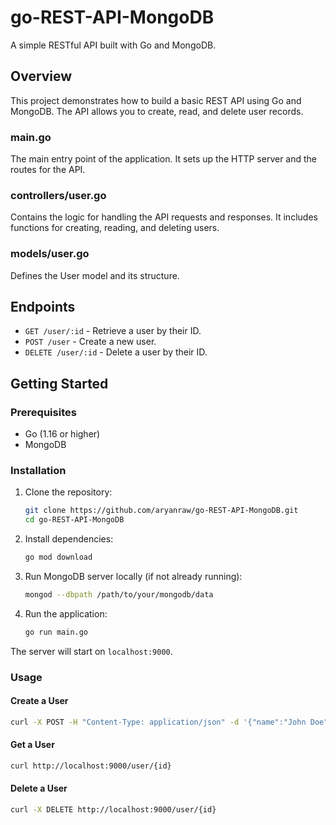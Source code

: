 # go-REST-API-MongoDB

A simple RESTful API built with Go and MongoDB.

## Overview

This project demonstrates how to build a basic REST API using Go and MongoDB. The API allows you to create, read, and delete user records.

### main.go

The main entry point of the application. It sets up the HTTP server and the routes for the API.

### controllers/user.go

Contains the logic for handling the API requests and responses. It includes functions for creating, reading, and deleting users.

### models/user.go

Defines the User model and its structure.

## Endpoints

- `GET /user/:id` - Retrieve a user by their ID.
- `POST /user` - Create a new user.
- `DELETE /user/:id` - Delete a user by their ID.

## Getting Started

### Prerequisites

- Go (1.16 or higher)
- MongoDB

### Installation

1. Clone the repository:

    ```bash
    git clone https://github.com/aryanraw/go-REST-API-MongoDB.git
    cd go-REST-API-MongoDB
    ```

2. Install dependencies:

    ```bash
    go mod download
    ```

3. Run MongoDB server locally (if not already running):

    ```bash
    mongod --dbpath /path/to/your/mongodb/data
    ```

4. Run the application:

    ```bash
    go run main.go
    ```

The server will start on `localhost:9000`.

### Usage

#### Create a User

```bash
curl -X POST -H "Content-Type: application/json" -d '{"name":"John Doe", "gender":"male", "age":30}' http://localhost:9000/user
```

#### Get a User

```bash
curl http://localhost:9000/user/{id}
```

#### Delete a User

```bash
curl -X DELETE http://localhost:9000/user/{id}
```
